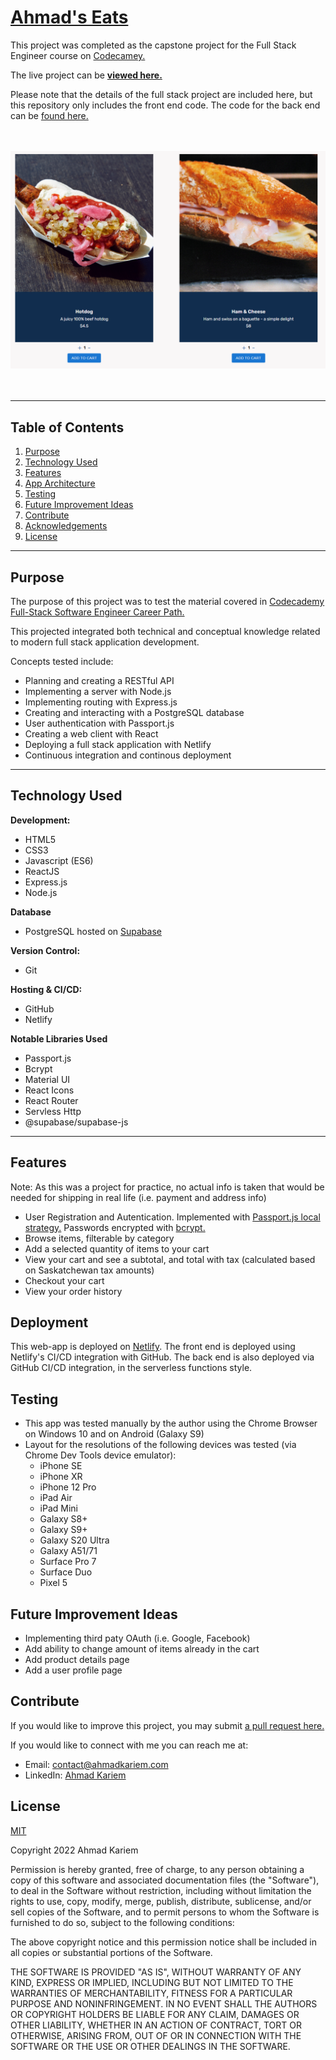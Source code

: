 # [Ahmad's Eats](https://ahmads-eats.netlify.app/)

This project was completed as the capstone project for the Full Stack Engineer course on [Codecamey.](https://www.codecademy.com/learn/paths/full-stack-engineer-career-path)

The live project can be **[viewed here.](https://ahmads-eats.netlify.app/)**

Please note that the details of the full stack project are included here, but this repository only includes the front end code. The code for the back end can be [found here.](https://github.com/YSquid/ecomm-REST-api)

<br><br>
<a href='https://ahmads-eats.netlify.app/' target="_blank"><img src="./public/assets/ahmadsEats.png" /></a><br>
<br><br>

---
## Table of Contents
1. [Purpose](#purpose)
2. [Technology Used](#technology-used)
3. [Features](#features)
4. [App Architecture](#app-architecture)
5. [Testing](#testing)
6. [Future Improvement Ideas](#future-improvement-ideas)
7. [Contribute](#contribute)
8. [Acknowledgements](#acknowledgements)
9. [License](#license)

---

## Purpose

The purpose of this project was to test the material covered in [Codecademy Full-Stack Software Engineer Career Path.](https://www.codecademy.com/learn/paths/full-stack-engineer-career-path)

This projected integrated both technical and conceptual knowledge related to modern full stack application development.

Concepts tested include:

- Planning and creating a RESTful API
- Implementing a server with Node.js
- Implementing routing with Express.js
- Creating and interacting with a PostgreSQL database
- User authentication with Passport.js
- Creating a web client with React
- Deploying a full stack application with Netlify
- Continuous integration and continous deployment
---

## Technology Used

**Development:**

- HTML5
- CSS3
- Javascript (ES6)
- ReactJS
- Express.js
- Node.js

**Database**

- PostgreSQL hosted on [Supabase](https://supabase.com/)

**Version Control:**
- Git

**Hosting & CI/CD:**
- GitHub
- Netlify


**Notable Libraries Used**

- Passport.js
- Bcrypt
- Material UI
- React Icons
- React Router
- Servless Http
- @supabase/supabase-js

---

## Features

Note: As this was a project for practice, no actual info is taken that would be needed for shipping in real life (i.e. payment and address info)

- User Registration and Autentication. Implemented with [Passport.js local strategy.](https://www.passportjs.org/packages/passport-local/) Passwords encrypted with [bcrypt.](https://www.npmjs.com/package/bcrypt)
- Browse items, filterable by category
- Add a selected quantity of items to your cart
- View your cart and see a subtotal, and total with tax (calculated based on Saskatchewan tax amounts)
- Checkout your cart
- View your order history

## Deployment

This web-app is deployed on [Netlify](https://www.netlify.com/). The front end is deployed using Netlify's CI/CD integration with GitHub. The back end is also deployed via GitHub CI/CD integration, in the serverless functions style.

## Testing

- This app was tested manually by the author using the Chrome Browser on Windows 10 and on Android (Galaxy S9)
- Layout for the resolutions of the following devices was tested (via Chrome Dev Tools device emulator):
    - iPhone SE
    - iPhone XR
    - iPhone 12 Pro
    - iPad Air
    - iPad Mini
    - Galaxy S8+
    - Galaxy S9+
    - Galaxy S20 Ultra
    - Galaxy A51/71
    - Surface Pro 7
    - Surface Duo
    - Pixel 5

## Future Improvement Ideas

- Implementing third paty OAuth (i.e. Google, Facebook)
- Add ability to change amount of items already in the cart
- Add product details page
- Add a user profile page

## Contribute

If you would like to improve this project, you may submit [a pull request here.](https://github.com/YSquid/ecomm-client/pulls)

If you would like to connect with me you can reach me at:
- Email: [contact@ahmadkariem.com](mailto:contact@ahmadkariem.com)
- LinkedIn: [Ahmad Kariem](https://www.linkedin.com/in/ahmad-kariem/)


## License

[MIT](https://opensource.org/licenses/MIT)

Copyright 2022 Ahmad Kariem

Permission is hereby granted, free of charge, to any person obtaining a copy of this software and associated documentation files (the "Software"), to deal in the Software without restriction, including without limitation the rights to use, copy, modify, merge, publish, distribute, sublicense, and/or sell copies of the Software, and to permit persons to whom the Software is furnished to do so, subject to the following conditions:

The above copyright notice and this permission notice shall be included in all copies or substantial portions of the Software.

THE SOFTWARE IS PROVIDED "AS IS", WITHOUT WARRANTY OF ANY KIND, EXPRESS OR IMPLIED, INCLUDING BUT NOT LIMITED TO THE WARRANTIES OF MERCHANTABILITY, FITNESS FOR A PARTICULAR PURPOSE AND NONINFRINGEMENT. IN NO EVENT SHALL THE AUTHORS OR COPYRIGHT HOLDERS BE LIABLE FOR ANY CLAIM, DAMAGES OR OTHER LIABILITY, WHETHER IN AN ACTION OF CONTRACT, TORT OR OTHERWISE, ARISING FROM, OUT OF OR IN CONNECTION WITH THE SOFTWARE OR THE USE OR OTHER DEALINGS IN THE SOFTWARE.